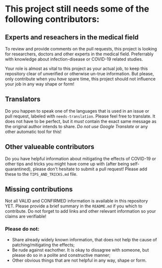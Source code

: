 # This project still needs some of the following contributors:

## Experts and reseachers in the medical field
To review and provide comments on the pull requests, this project is looking for researchers,
doctors and other experts in the medical field. Preferrably with knowledge about infection-disease
or COVID-19 related studies.

Your role is almost as vital to this project as your actual job, to keep this repository clear of
unverified or otherwise un-true information. But please, only contribute when you *have* spare time,
this project should not influence your job in any way shape or form!

## Translators
Do you happen to speak one of the languages that is used in an issue or pull request, labeled with
`needs-translation`. Please feel free to translate. It does not have to be perfect, but it *must*
contain the exact same message as the original author intends to share. *Do not use Google Translate*
or any other automatic tool for this!

## Other valueable contributors
Do you have helpful information about mitigating the effects of COVID-19 or other tips and tricks
you might have come up with (after being self-quarantined), please don't hesitate to submit a pull request! Please add these
to the `TIPS_AND_TRICKS.md` file.

## Missing contributions
Not all VALID and CONFIRMED information is available in this repository YET. Please provide a brief
summary in the `README.md` if you which to contribute. Do not forget to add links and other relevant
information so your claims are verifiable!

### Please do not:
- Share already widely known information, that does not help the cause of patching/mitigating the
effects;
- Be rude against eachother. It is okay to dissagree with someone, but please do so in a polite
and constructive manner;
- Other obvious things that are not helpful in any way, shape or form.

